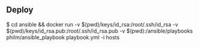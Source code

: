 ## Deploy

$ cd ansible && docker run -v $(pwd)/keys/id_rsa:/root/.ssh/id_rsa  -v $(pwd)/keys/id_rsa.pub:/root/.ssh/id_rsa.pub -v $(pwd):/ansible/playbooks  philm/ansible_playbook playbook.yml -i hosts
